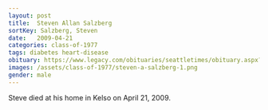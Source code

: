 ```yaml
---
layout: post
title:  Steven Allan Salzberg
sortKey: Salzberg, Steven
date:   2009-04-21
categories: class-of-1977
tags: diabetes heart-disease
obituary: https://www.legacy.com/obituaries/seattletimes/obituary.aspx?n=Steven-Salzberg&pid=126539658
images: /assets/class-of-1977/steven-a-salzberg-1.png
gender: male
---
```

Steve died at his home in Kelso on April 21, 2009.
